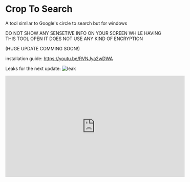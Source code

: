 # Crop To Search

A tool similar to Google's circle to search but for windows 

DO NOT SHOW ANY SENSETIVE INFO ON YOUR SCREEN WHILE HAVING THIS TOOL OPEN IT DOES NOT USE ANY KIND OF ENCRYPTION 

(HUGE UPDATE COMMING SOON!)

installation guide: https://youtu.be/RVNJya2wDWA

Leaks for the next update:
![leak](https://i.ibb.co/YB7TcGVb/Screenshot-2025-05-30-183726.png)
<iframe width="560" height="315" src="https://www.youtube.com/embed/kWggN-7Bna0?si=5zpWdqpxdabjDdbX" title="YouTube video player" frameborder="0" allow="accelerometer; autoplay; clipboard-write; encrypted-media; gyroscope; picture-in-picture; web-share" referrerpolicy="strict-origin-when-cross-origin" allowfullscreen></iframe>

